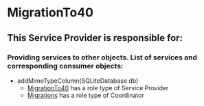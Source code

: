 # MigrationTo40
## This Service Provider is responsible for:
### Providing services to other objects. List of services and corresponding consumer objects: 
* addMimeTypeColumn(SQLiteDatabase db)
	* [MigrationTo40](../ServiceProviders/MigrationTo40.md) has a role type of Service Provider
	* [Migrations](../Coordinators/Migrations.md) has a role type of Coordinator
